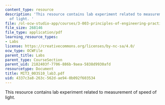 ```yaml
---
content_type: resource
description: 'This resource contains lab experiment related to measurement of speed
  of light. '
file: /ol-ocw-studio-app/courses/3-003-principles-of-engineering-practice-spring-2010/4337c3a8263c562dae940b092f603534_MIT3_003S10_lab3.pdf
file_size: 268146
file_type: application/pdf
learning_resource_types:
- Labs
license: https://creativecommons.org/licenses/by-nc-sa/4.0/
ocw_type: OCWFile
parent_title: Labs
parent_type: CourseSection
parent_uid: 2182403f-7706-886b-9aea-5838d9930afd
resourcetype: Document
title: MIT3_003S10_lab3.pdf
uid: 4337c3a8-263c-562d-ae94-0b092f603534
---
```

This resource contains lab experiment related to measurement of speed of light. 